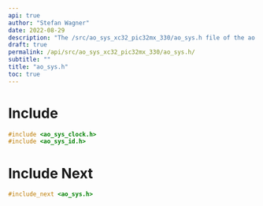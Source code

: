 ```yaml
---
api: true
author: "Stefan Wagner"
date: 2022-08-29
description: "The /src/ao_sys_xc32_pic32mx_330/ao_sys.h file of the ao real-time operating system."
draft: true
permalink: /api/src/ao_sys_xc32_pic32mx_330/ao_sys.h/
subtitle: ""
title: "ao_sys.h"
toc: true
---
```


# Include

```c
#include <ao_sys_clock.h>
#include <ao_sys_id.h>
```

# Include Next

```c
#include_next <ao_sys.h>
```

